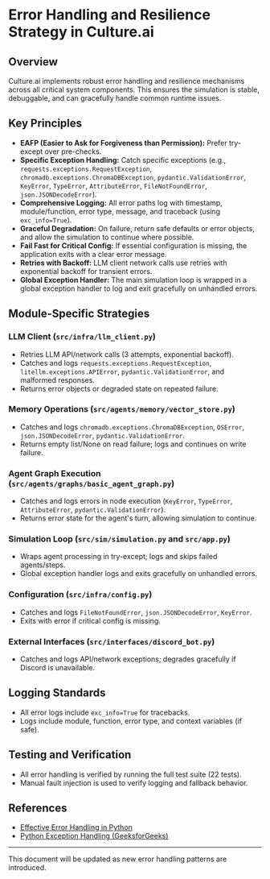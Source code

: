 # Error Handling and Resilience Strategy in Culture.ai

## Overview

Culture.ai implements robust error handling and resilience mechanisms across all critical system components. This ensures the simulation is stable, debuggable, and can gracefully handle common runtime issues.

## Key Principles
- **EAFP (Easier to Ask for Forgiveness than Permission):** Prefer try-except over pre-checks.
- **Specific Exception Handling:** Catch specific exceptions (e.g., `requests.exceptions.RequestException`, `chromadb.exceptions.ChromaDBException`, `pydantic.ValidationError`, `KeyError`, `TypeError`, `AttributeError`, `FileNotFoundError`, `json.JSONDecodeError`).
- **Comprehensive Logging:** All error paths log with timestamp, module/function, error type, message, and traceback (using `exc_info=True`).
- **Graceful Degradation:** On failure, return safe defaults or error objects, and allow the simulation to continue where possible.
- **Fail Fast for Critical Config:** If essential configuration is missing, the application exits with a clear error message.
- **Retries with Backoff:** LLM client network calls use retries with exponential backoff for transient errors.
- **Global Exception Handler:** The main simulation loop is wrapped in a global exception handler to log and exit gracefully on unhandled errors.

## Module-Specific Strategies

### LLM Client (`src/infra/llm_client.py`)
- Retries LLM API/network calls (3 attempts, exponential backoff).
- Catches and logs `requests.exceptions.RequestException`, `litellm.exceptions.APIError`, `pydantic.ValidationError`, and malformed responses.
- Returns error objects or degraded state on repeated failure.

### Memory Operations (`src/agents/memory/vector_store.py`)
- Catches and logs `chromadb.exceptions.ChromaDBException`, `OSError`, `json.JSONDecodeError`, `pydantic.ValidationError`.
- Returns empty list/None on read failure; logs and continues on write failure.

### Agent Graph Execution (`src/agents/graphs/basic_agent_graph.py`)
- Catches and logs errors in node execution (`KeyError`, `TypeError`, `AttributeError`, `pydantic.ValidationError`).
- Returns error state for the agent's turn, allowing simulation to continue.

### Simulation Loop (`src/sim/simulation.py` and `src/app.py`)
- Wraps agent processing in try-except; logs and skips failed agents/steps.
- Global exception handler logs and exits gracefully on unhandled errors.

### Configuration (`src/infra/config.py`)
- Catches and logs `FileNotFoundError`, `json.JSONDecodeError`, `KeyError`.
- Exits with error if critical config is missing.

### External Interfaces (`src/interfaces/discord_bot.py`)
- Catches and logs API/network exceptions; degrades gracefully if Discord is unavailable.

## Logging Standards
- All error logs include `exc_info=True` for tracebacks.
- Logs include module, function, error type, and context variables (if safe).

## Testing and Verification
- All error handling is verified by running the full test suite (22 tests).
- Manual fault injection is used to verify logging and fallback behavior.

## References
- [Effective Error Handling in Python](https://medium.com/@divyansh9144/effective-error-handling-in-python-navigating-best-practices-and-common-pitfalls-c8f1680611c5)
- [Python Exception Handling (GeeksforGeeks)](https://www.geeksforgeeks.org/python-exception-handling/)

---

This document will be updated as new error handling patterns are introduced. 

